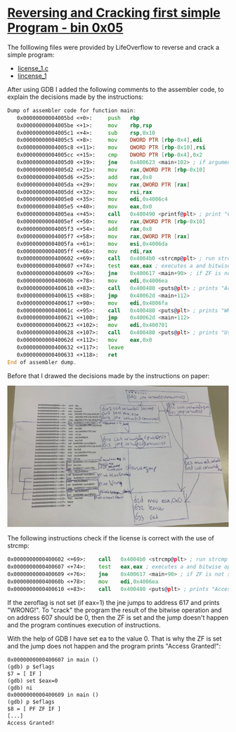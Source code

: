 # [Reversing and Cracking first simple Program - bin 0x05](https://youtu.be/VroEiMOJPm8)
The folllowing files were provided by LifeOverflow to reverse and crack a simple program:
* [license_1.c](https://github.com/Zawadidone/Native-code/blob/master/binary-hacking/0x05/license_1.c)
* [lincense_1](https://github.com/Zawadidone/Native-code/blob/master/binary-hacking/0x05/license_1)

After using GDB I added the following comments to the assembler code, to explain the decisions made by the instructions:
```asm
Dump of assembler code for function main:
   0x00000000004005bd <+0>:     push   rbp
   0x00000000004005be <+1>:     mov    rbp,rsp
   0x00000000004005c1 <+4>:     sub    rsp,0x10
   0x00000000004005c5 <+8>:     mov    DWORD PTR [rbp-0x4],edi
   0x00000000004005c8 <+11>:    mov    QWORD PTR [rbp-0x10],rsi 
   0x00000000004005cc <+15>:    cmp    DWORD PTR [rbp-0x4],0x2
   0x00000000004005d0 <+19>:    jne    0x400623 <main+102> ; if argument 1 is none jmp to 623
   0x00000000004005d2 <+21>:    mov    rax,QWORD PTR [rbp-0x10]
   0x00000000004005d6 <+25>:    add    rax,0x8
   0x00000000004005da <+29>:    mov    rax,QWORD PTR [rax]
   0x00000000004005dd <+32>:    mov    rsi,rax
   0x00000000004005e0 <+35>:    mov    edi,0x4006c4
   0x00000000004005e5 <+40>:    mov    eax,0x0
   0x00000000004005ea <+45>:    call   0x400490 <printf@plt> ; print "Checking License:"
   0x00000000004005ef <+50>:    mov    rax,QWORD PTR [rbp-0x10]
   0x00000000004005f3 <+54>:    add    rax,0x8
   0x00000000004005f7 <+58>:    mov    rax,QWORD PTR [rax]
   0x00000000004005fa <+61>:    mov    esi,0x4006da
   0x00000000004005ff <+66>:    mov    rdi,rax
   0x0000000000400602 <+69>:    call   0x4004b0 <strcmp@plt> ; run strcmp on argument 1
   0x0000000000400607 <+74>:    test   eax,eax ; executes a and bitwise operation: and 1, {first argument} : if result is 0 ZF is set
   0x0000000000400609 <+76>:    jne    0x400617 <main+90> ; if ZF is not set jmp to 617
   0x000000000040060b <+78>:    mov    edi,0x4006ea
   0x0000000000400610 <+83>:    call   0x400480 <puts@plt> ; prints "Access Granted!"
   0x0000000000400615 <+88>:    jmp    0x40062d <main+112>
   0x0000000000400617 <+90>:    mov    edi,0x4006fa
   0x000000000040061c <+95>:    call   0x400480 <puts@plt> ; prints "WRONG!"
   0x0000000000400621 <+100>:   jmp    0x40062d <main+112>
   0x0000000000400623 <+102>:   mov    edi,0x400701
   0x0000000000400628 <+107>:   call   0x400480 <puts@plt> ; prints "Usage: <key>"
   0x000000000040062d <+112>:   mov    eax,0x0
   0x0000000000400632 <+117>:   leave
   0x0000000000400633 <+118>:   ret
End of assembler dump.
```

Before that I drawed the decisions made by the instructions on paper:

![Disas view with pen](disas-view.JPG)

The following instructions check if the license is correct with the use of strcmp:
```asm
0x0000000000400602 <+69>:    call   0x4004b0 <strcmp@plt> ; run strcmp on argument 1
0x0000000000400607 <+74>:    test   eax,eax ; executes a and bitwise operation: and 1, {first argument} : if result is 0 ZF is set
0x0000000000400609 <+76>:    jne    0x400617 <main+90> ; if ZF is not set jmp to 617
0x000000000040060b <+78>:    mov    edi,0x4006ea
0x0000000000400610 <+83>:    call   0x400480 <puts@plt> ; prints "Access Granted!"
```
If the zeroflag is not set (if eax=1) the jne jumps to address 617 and prints "WRONG!". To "crack" the program the result of the bitwise operation and on address 607 should be 0, then the ZF is set and the jump doesn't happen and the program continues execution of instructions.

With the help of GDB I have set ea to the value 0. That is why the ZF is set and the jump does not happen and the program prints "Access Granted!":
```gdb
0x0000000000400607 in main ()
(gdb) p $eflags
$7 = [ IF ]
(gdb) set $eax=0
(gdb) ni
0x0000000000400609 in main ()
(gdb) p $eflags
$8 = [ PF ZF IF ]
[...]
Access Granted!
```
